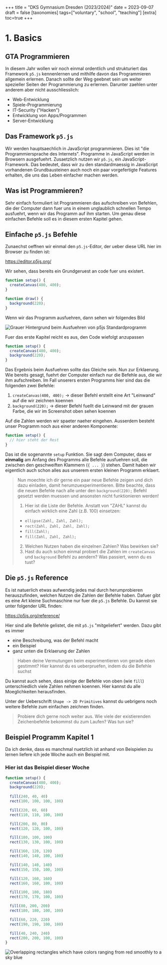 +++
title = "DKS Gymnasium Dresden (2023/2024)"
date = 2023-09-07
draft = false
[taxonomies]
tags=["voluntary", "school", "teaching"]
[extra]
toc=true
+++

# 1. Basics 

## GTA Programmieren 

In diesem Jahr wollen wir noch einmal ordentlich und strukturiert das Framework `p5.js` kennenlernen und mithilfe davon das Programmieren allgemein erlernen. Danach sollte der Weg geebnet sein um weiter spezieller Seiten der Programmierung zu erlernen. Darunter zaehlen unter anderem aber nicht ausschliesslich:

- Web-Entwicklung
- Spiele-Programmierung
- IT-Security ("Hacken")
- Entwicklung von Apps/Programmen
- Server-Entwicklung

## Das Framework `p5.js`

Wir werden hauptsaechlich in JavaScript programmieren. Dies ist "die Programmiersprache des Internets". Programme in JavaScript werden in Browsern ausgefuehrt. Zusaetzlich nutzen wir `p5.js`, ein JavaScript-Framework. Das bedeutet, dass wir zu den standardmaessig in JavaScript vorhandenen Grundbausteinen auch noch ein paar vorgefertigte Features erhalten, die uns das Leben einfacher machen werden.

## Was ist Programmieren?

Sehr einfach formuliert ist Programmieren das aufschreiben von Befehlen, die der Computer dann fuer uns in einem unglaublich schnellen Tempo ausfuehrt, wenn wir das Programm auf ihm starten. Um genau diese einfachen Befehle soll es in diesem ersten Kapitel gehen.

## Einfache `p5.js` Befehle

Zunaechst oeffnen wir einmal den `p5.js`-Editor, der ueber diese URL hier im Browser zu finden ist:

https://editor.p5js.org/

Wir sehen, dass bereits ein Grundgeruest an code fuer uns existert.

```js 
function setup() {
  createCanvas(400, 400);
}

function draw() {
  background(220);
}
```

Wenn wir das Programm ausfuehren, dann sehen wir folgendes Bild 

![Grauer Hintergrund beim Ausfuehren von p5js Standardprogramm](../../images/voluntary/2023-2024-dks/001-basic.png)

Fuer das erste Kapitel reicht es aus, den Code wiefolgt anzupassen

```js 
function setup() {
  createCanvas(400, 400);
  background(220);
}
```

Das Ergebnis beim Ausfuehren sollte das Gleiche sein. Nun zur Erklaerung. Wie bereits gesagt, fuehrt der Computer einfach nur die Befehle aus, die wir ihm aufschreiben. Im Fall unserers ersten Programms hier sind das die folgenden zwei Befehle:

1. `createCanvas(400, 400);` -> dieser Befehl erstellt eine Art "Leinwand" auf die wir zeichnen koennen
2. `background(220);` -> dieser Befehl fuellt die Leinwand mit der grauen Farbe, die wir im Screenshot oben sehen koennen

Auf die Zahlen werden wir spaeter naeher eingehen. Ausserdem besteht unser Programm noch aus einer anderen Komponente:

```js 
function setup() {
  // hier steht der Rest
}
```

Das ist die sogenannte `setup` Funktion. Sie sagt dem Computer, dass er **einmalig** am Anfang des Programms alle Befehle ausfuehren soll, die zwischen den geschweiften Klammern (`{ ... }`) stehen. Damit haben wir eigentlich auch schon alles aus unserem ersten kleinen Programm erklaert.

> Nun moechte ich dir gerne ein paar neue Befehle zeigen und dich dazu einladen, damit herumzuexperimentieren. Bitte beachte, dass die neuen Befehle nach alle unter den `background(220);` Befehl gesetzt werden muessen und ansonsten nicht funktionieren werden!
>
> 1. Hier ist die Liste der Befehle. Anstatt von "ZAHL" kannst du einfach wirklich eine Zahl (z.B. 100) einsetzen:
>   - `ellipse(Zahl, Zahl, Zahl);`
>   - `rect(Zahl, Zahl, Zahl, Zahl);`
>   - `fill(Zahl);`
>   - `fill(Zahl, Zahl, Zahl);`
> 
> 2. Welchen Nutzen haben die einzelnen Zahlen? Was bewirken sie?
> 3. Hast du auch schon einmal probiert die Zahlen im `createCanvas` und `background` Befehl zu aendern? Was passiert, wenn du es tust?

## Die `p5.js` Reference

Es ist natuerlich etwas aufwendig jedes mal durch herumprobieren herauszufinden, welchen Nutzen die Zahlen der Befehle haben. Dafuer gibt es eine Art kleine Suchmaschine nur fuer die `p5.js` Befehle. Du kannst sie unter folgender URL finden:

https://p5js.org/reference/

Hier sind alle Befehle gelistet, die mit `p5.js` "mitgeliefert" werden. Dazu gibt es immer 

- eine Beschreibung, was der Befehl macht
- ein Beispiel
- ganz unten die Erklaerung der Zahlen

> Haben deine Vermutungen beim experimentieren von gerade eben gestimmt? Hier kannst du es ueberpruefen, indem du die Befehle suchst

Du kannst auch sehen, dass einige der Befehle von oben (wie `fill`) unterschiedlich viele Zahlen nehmen koennen. Hier kannst du alle Moeglichkeiten herausfinden.

Unter der Ueberschrift `Shape -> 2D Primitives` kannst du uebrigens noch weitere Befehle zum einfachen zeichnen finden.

> Probiere dich gerne noch weiter aus. Wie viele der existierenden Zeichenbefehle bekommst du zum Laufen? Was tun sie?

## Beispiel Programm Kapitel 1

Da ich denke, dass es manchmal nuetzlich ist anhand von Beispielen zu lernen liefere ich jede Woche auch ein Beispiel mit. 

### Hier ist das Beispiel dieser Woche

```js  
function setup() {
  createCanvas(400, 400);
  background(220);
  
  fill(240, 40, 40)
  rect(100, 100, 100, 100)

  fill(220, 60, 60)
  rect(110, 110, 100, 100)

  fill(200, 80, 80)
  rect(120, 120, 100, 100)

  fill(180, 100, 100)
  rect(130, 130, 100, 100)

  fill(160, 120, 120)
  rect(140, 140, 100, 100)

  fill(140, 140, 140)
  rect(150, 150, 100, 100)

  fill(120, 160, 160)
  rect(160, 160, 100, 100)

  fill(100, 180, 180)
  rect(170, 170, 100, 100)

  fill(80, 200, 200)
  rect(180, 180, 100, 100)

  fill(60, 220, 220)
  rect(190, 190, 100, 100)

  fill(40, 240, 240)
  rect(200, 200, 100, 100)
}
```

![Overlapping rectangles which have colors ranging from red smoothly to a sky blue](../../images/voluntary/2023-2024-dks/002-example1.png)
